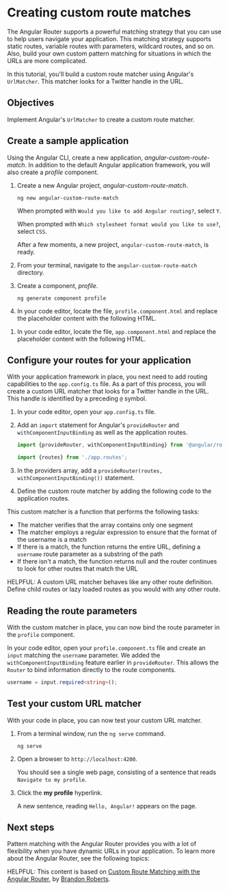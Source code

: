 # Creating custom route matches

The Angular Router supports a powerful matching strategy that you can use to help users navigate your application.
This matching strategy supports static routes, variable routes with parameters, wildcard routes, and so on.
Also, build your own custom pattern matching for situations in which the URLs are more complicated.

In this tutorial, you'll build a custom route matcher using Angular's `UrlMatcher`.
This matcher looks for a Twitter handle in the URL.

## Objectives

Implement Angular's `UrlMatcher` to create a custom route matcher.

## Create a sample application

Using the Angular CLI, create a new application, _angular-custom-route-match_.
In addition to the default Angular application framework, you will also create a _profile_ component.

1. Create a new Angular project, _angular-custom-route-match_.

   ```shell
   ng new angular-custom-route-match
   ```

   When prompted with `Would you like to add Angular routing?`, select `Y`.

   When prompted with `Which stylesheet format would you like to use?`, select `CSS`.

   After a few moments, a new project, `angular-custom-route-match`, is ready.

1. From your terminal, navigate to the `angular-custom-route-match` directory.
1. Create a component, _profile_.

   ```shell
   ng generate component profile
   ```

1. In your code editor, locate the file, `profile.component.html` and replace the placeholder content with the following HTML.

<docs-code header="src/app/profile/profile.component.html" path="adev/src/content/examples/routing-with-urlmatcher/src/app/profile/profile.component.html"/>

1. In your code editor, locate the file, `app.component.html` and replace the placeholder content with the following HTML.

<docs-code header="src/app/app.component.html" path="adev/src/content/examples/routing-with-urlmatcher/src/app/app.component.html"/>

## Configure your routes for your application

With your application framework in place, you next need to add routing capabilities to the `app.config.ts` file.
As a part of this process, you will create a custom URL matcher that looks for a Twitter handle in the URL.
This handle is identified by a preceding `@` symbol.

1. In your code editor, open your `app.config.ts` file.
1. Add an `import` statement for Angular's `provideRouter` and `withComponentInputBinding` as well as the application routes.

   ```ts
   import {provideRouter, withComponentInputBinding} from '@angular/router';

   import {routes} from './app.routes';
   ```

1. In the providers array, add a `provideRouter(routes, withComponentInputBinding())` statement.

1. Define the custom route matcher by adding the following code to the application routes.

<docs-code header="src/app/app.routes.ts" path="adev/src/content/examples/routing-with-urlmatcher/src/app/app.routes.ts" visibleRegion="matcher"/>

This custom matcher is a function that performs the following tasks:

- The matcher verifies that the array contains only one segment
- The matcher employs a regular expression to ensure that the format of the username is a match
- If there is a match, the function returns the entire URL, defining a `username` route parameter as a substring of the path
- If there isn't a match, the function returns null and the router continues to look for other routes that match the URL

HELPFUL: A custom URL matcher behaves like any other route definition. Define child routes or lazy loaded routes as you would with any other route.

## Reading the route parameters

With the custom matcher in place, you can now bind the route parameter in the `profile` component.

In your code editor, open your `profile.component.ts` file and create an `input` matching the `username` parameter.
We added the `withComponentInputBinding` feature earlier
in `provideRouter`. This allows the `Router` to bind information directly to the route components.

```ts
username = input.required<string>();
```

## Test your custom URL matcher

With your code in place, you can now test your custom URL matcher.

1. From a terminal window, run the `ng serve` command.

   ```shell
   ng serve
   ```

1. Open a browser to `http://localhost:4200`.

   You should see a single web page, consisting of a sentence that reads `Navigate to my profile`.

1. Click the **my profile** hyperlink.

   A new sentence, reading `Hello, Angular!` appears on the page.

## Next steps

Pattern matching with the Angular Router provides you with a lot of flexibility when you have dynamic URLs in your application.
To learn more about the Angular Router, see the following topics:

<docs-pill-row>
  <docs-pill href="guide/routing/common-router-tasks" title="In-app Routing and Navigation"/>
  <docs-pill href="api/router/Router" title="Router API"/>
</docs-pill-row>

HELPFUL: This content is based on [Custom Route Matching with the Angular Router](https://medium.com/@brandontroberts/custom-route-matching-with-the-angular-router-fbdd48665483), by [Brandon Roberts](https://twitter.com/brandontroberts).
